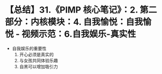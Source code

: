 # 【总结】31.《PIMP 核心笔记》：2. 第二部分：内核模块：4. 自我愉悦：自我愉悦 - 视频示范：6.自我娱乐-真实性

-   自我娱乐的重要性
    1.  开心必须是真实的
    2.  与女孩共同体验乐趣
    3.  自黑可以增加吸引力